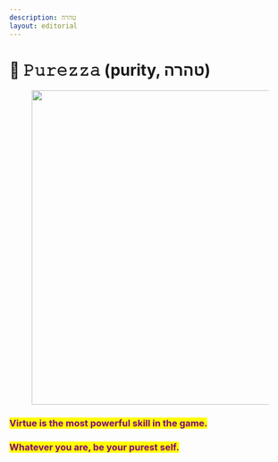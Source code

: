 ```yaml
---
description: טהרה
layout: editorial
---
```


# 🤍 𝙿𝚞𝚛𝚎𝚣𝚣𝚊 (purity, טהרה)

<figure><img src="../../../../../.gitbook/assets/pexels-btgl-♡-3689668.jpg" alt="" width="563"><figcaption></figcaption></figure>

### <mark style="color:purple;">Virtue is the most powerful skill in the game.</mark>&#x20;

### <mark style="color:purple;">Whatever you are, be your purest self.</mark>
